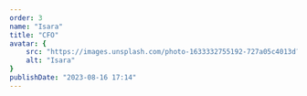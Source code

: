 ```yaml
---
order: 3
name: "Isara"
title: "CFO"
avatar: {
    src: "https://images.unsplash.com/photo-1633332755192-727a05c4013d?&fit=crop&w=280",
    alt: "Isara"
}
publishDate: "2023-08-16 17:14"
---
```

